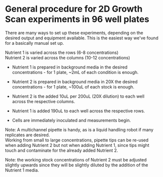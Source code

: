 # General procedure for 2D Growth Scan experiments in 96 well plates

There are many ways to set up these experiments, depending on the desired output and equipment available.
This is the easiest way we've found for a basically manual set up.

Nutrient 1 is varied across the rows (6-8 concentrations)<br>
Nutrient 2 is varied across the columns (10-12 concentrations)

- Nutrient 1 is prepared in background media in the desired concentrations - for 1 plate, ~2mL of each condition is enough.<br>
- Nutrient 2 is prepared in background media in 20X the desired concentrations - for 1 plate, ~100uL of each stock is enough. 

- Nutrient 2 is the added 10uL per 200uL (20X dilution) to each well across the respective columns.<br>
- Nutrient 1 is added 190uL to each well across the respective rows. <br>
- Cells are immediately inoculated and measurements begin.

Note: A multichannel pipette is handy, as is a liquid handling robot if many replicates are desired.<br>
Working from small to large concentrations, pipette tips can be re-used when adding Nutrient 2 but not when adding Nutrient 1, since tips might touch and contaminate for the already added Nutrient 2.

Note: the working stock concentrations of Nutrient 2 must be adjusted slightly upwards since they will be slightly diluted by the addition of the Nutrient 1 media.
